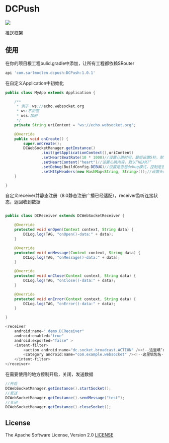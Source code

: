 # DCPush
![](https://img.shields.io/badge/release-1.0.1-brightgreen.svg)

推送框架

## 使用

在你的项目根工程bulid.gradle中添加，让所有工程都依赖SRouter
 
```gradle
api 'com.sarlmoclen.dcpush:DCPush:1.0.1'
```

在自定义Application中初始化

```java
public class MyApp extends Application {

    /**
     * 例子：ws://echo.websocket.org
     * ws:不加密
     * wss:加密
     */
    private String uriContent = "ws://echo.websocket.org";

    @Override
    public void onCreate() {
        super.onCreate();
        DCWebSocketManager.getInstance()
                .init(getApplicationContext(),uriContent)
                .setHeartBeatRate(10 * 1000)//设置心跳时间，最短设置5秒，默认5秒
                .setHeartContent("heart")//设置心跳内容，默认“HEART”
                .setDebug(BuildConfig.DEBUG)//设置是否是debug模式，控制是否打印log，默认关闭
                .setHttpHeaders(new HashMap<String, String>());//设置头内容，默认空
    }

}
```
 
自定义receiver并静态注册（8.0静态注册广播已经适配），receiver监听连接状态，返回收到数据

```java

public class DCReceiver extends DCWebSocketReceiver {

    @Override
    protected void onOpen(Context context, String data) {
        DCLog.log(TAG, "onOpen()-data:" + data);
    }

    @Override
    protected void onMessage(Context context, String data) {
        DCLog.log(TAG, "onMessage()-data:" + data);
    }

    @Override
    protected void onClose(Context context, String data) {
        DCLog.log(TAG, "onClose()-data:" + data);
    }

    @Override
    protected void onError(Context context, String data) {
        DCLog.log(TAG, "onError()-data:" + data);
    }

}

<receiver
    android:name=".demo.DCReceiver"
    android:enabled="true"
    android:exported="false" >
    <intent-filter>
        <action android:name="dc.socket.broadcast.ACTION" /><!--这里填‘dc.socket.broadcast.ACTION’-->
        <category android:name="com.example.websocket" /><!--这里填包名-->
    </intent-filter>
</receiver>
```
 
在需要使用的地方控制开启，关闭，发送数据

```java
//开启
DCWebSocketManager.getInstance().startSocket();
//发送
DCWebSocketManager.getInstance().sendMessage("test");
//关闭
DCWebSocketManager.getInstance().closeSocket();
```

## License
The Apache Software License, Version 2.0  [LICENSE](http://www.apache.org/licenses/LICENSE-2.0.txt)

